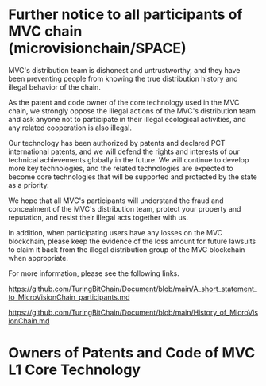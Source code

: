 # Further notice to all participants of MVC chain (microvisionchain/SPACE)

MVC's distribution team is dishonest and untrustworthy, and they have been preventing people from knowing the true distribution history and illegal behavior of the chain.

As the patent and code owner of the core technology used in the MVC chain, we strongly oppose the illegal actions of the MVC's distribution team and ask anyone not to participate in their illegal ecological activities, and any related cooperation is also illegal.

Our technology has been authorized by patents and declared PCT international patents, and we will defend the rights and interests of our technical achievements globally in the future. We will continue to develop more key technologies, and the related technologies are expected to become core technologies that will be supported and protected by the state as a priority.

We hope that all MVC's participants will understand the fraud and concealment of the MVC's distribution team, protect your property and reputation, and resist their illegal acts together with us.

In addition, when participating users have any losses on the MVC blockchain, please keep the evidence of the loss amount for future lawsuits to claim it back from the illegal distribution group of the MVC blockchain when appropriate.

For more information, please see the following links.

https://github.com/TuringBitChain/Document/blob/main/A_short_statement_to_MicroVisionChain_participants.md

https://github.com/TuringBitChain/Document/blob/main/History_of_MicroVisionChain.md

# Owners of Patents and Code of MVC L1 Core Technology 
